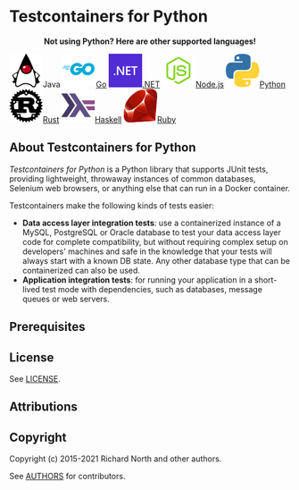 # Testcontainers for Python

<p align=center><strong>Not using Python? Here are other supported languages!</strong></p>
<div class="card-grid">
    <a class="card-grid-item"><img src="language-logos/java.svg"/>Java</a>
    <a href="https://golang.testcontainers.org/" class="card-grid-item"><img src="language-logos/go.svg"/>Go</a>
    <a href="https://dotnet.testcontainers.org/" class="card-grid-item"><img src="language-logos/dotnet.svg"/>.NET</a>
    <a href="https://node.testcontainers.org/" class="card-grid-item"><img src="language-logos/nodejs.svg"/>Node.js</a>
    <a href="https://testcontainers-python.readthedocs.io/en/latest/" class="card-grid-item"><img src="language-logos/python.svg"/>Python</a>
    <a href="https://docs.rs/testcontainers/latest/testcontainers/" class="card-grid-item"><img src="language-logos/rust.svg"/>Rust</a>
    <a href="https://github.com/testcontainers/testcontainers-hs/" class="card-grid-item" ><img src="language-logos/haskell.svg"/>Haskell</a>
    <a href="https://github.com/testcontainers/testcontainers-ruby/" class="card-grid-item" ><img src="language-logos/ruby.svg"/>Ruby</a>
</div>

## About Testcontainers for Python

_Testcontainers for Python_ is a Python library that supports JUnit tests, providing lightweight, throwaway instances of common databases, Selenium web browsers, or anything else that can run in a Docker container.

Testcontainers make the following kinds of tests easier:

- **Data access layer integration tests**: use a containerized instance of a MySQL, PostgreSQL or Oracle database to test your data access layer code for complete compatibility, but without requiring complex setup on developers' machines and safe in the knowledge that your tests will always start with a known DB state. Any other database type that can be containerized can also be used.
- **Application integration tests**: for running your application in a short-lived test mode with dependencies, such as databases, message queues or web servers.

## Prerequisites

## License

See [LICENSE](https://raw.githubusercontent.com/testcontainers/testcontainers-python/main/LICENSE).

## Attributions

## Copyright

Copyright (c) 2015-2021 Richard North and other authors.

See [AUTHORS](https://raw.githubusercontent.com/testcontainers/testcontainers-python/main/AUTHORS) for contributors.
